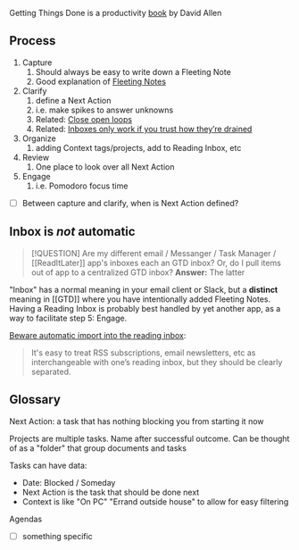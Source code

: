 Getting Things Done is a productivity [book](https://www.amazon.com/Getting-Things-Done-Stress-Free-Productivity/dp/0142000280) by David Allen

## Process
1. Capture
	1. Should always be easy to write down a Fleeting Note
	2. Good explanation of [Fleeting Notes](https://wasabigeek.com/blog/zettelkasten-and-how-to-take-smart-notes/#1a-take-fleeting-notes)
2. Clarify
	1. define a Next Action
	2. i.e. make spikes to answer unknowns
	3. Related: [Close open loops](https://notes.andymatuschak.org/zFuk9QqspNYHAgvzZc33ZGH)
	4. Related: [Inboxes only work if you trust how they’re drained](https://notes.andymatuschak.org/zGKqPvetpYbvbXmPmuuvfx8)
3. Organize
	1. adding Context tags/projects, add to Reading Inbox, etc
4. Review
	1. One place to look over all Next Action
5. Engage
	1. i.e. Pomodoro focus time

- [ ] Between capture and clarify, when is Next Action defined?

## Inbox is *not* automatic

> [!QUESTION] Are my different email / Messanger / Task Manager / [[ReadItLater]] app's inboxes each an GTD inbox? Or, do I pull items out of app to a centralized GTD inbox?
> **Answer:** The latter

"Inbox" has a normal meaning in your email client or Slack, but a **distinct** meaning in [[GTD]] where you have intentionally added Fleeting Notes. Having a Reading Inbox is probably best handled by yet another app, as a way to facilitate step 5: Engage.

[Beware automatic import into the reading inbox](https://notes.andymatuschak.org/zL2SPWGitsD4TruNYBzSZ7s?utm_source=pocket_shared):
>It's easy to treat RSS subscriptions, email newsletters, etc as interchangeable with one’s reading inbox, but they should be clearly separated.
## Glossary
Next Action: a task that has nothing blocking you from starting it now

Projects are multiple tasks. Name after successful outcome. Can be thought of as a "folder" that group documents and tasks

Tasks can have data:
- Date: Blocked / Someday
- Next Action is the task that should be done next
- Context is like "On PC" "Errand outside house" to allow for easy filtering

Agendas
- [ ] something specific

